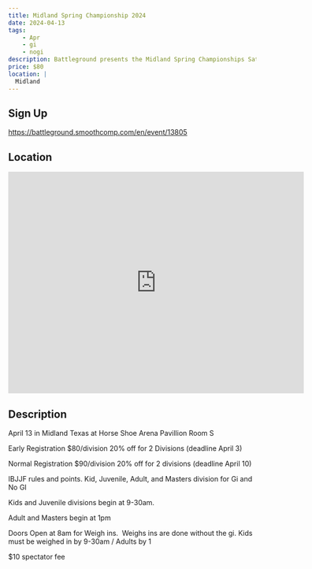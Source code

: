 ```yaml
---
title: Midland Spring Championship 2024
date: 2024-04-13
tags:
    - Apr
    - gi 
    - nogi 
description: Battleground presents the Midland Spring Championships Saturday April13
price: $80
location: |
  Midland
---
```

## Sign Up
https://battleground.smoothcomp.com/en/event/13805

## Location
<iframe src="https://www.google.com/maps/embed?pb=!1m18!1m12!1m3!1d12345.6789!2d-102.0948861!3d31.9713892!2m3!1f0!2f0!3f0!3m2!1i1024!2i768!4f13.1!3m3!1m2!1s0x0%3A0x0!2z31.9713892!5e0!3m2!1sen!2sus!4v1234567890" width="600" height="450" style="border:0;" allowfullscreen="" loading="lazy"></iframe>

## Description
April 13 in Midland Texas at Horse Shoe Arena Pavillion Room S


Early Registration $80/division 20% off for 2 Divisions (deadline April 3)


Normal Registration $90/division 20% off for 2 divisions (deadline April 10)


IBJJF rules and points. Kid, Juvenile, Adult, and Masters division for Gi and No GI 


Kids and Juvenile divisions begin at 9-30am.


Adult and Masters begin at 1pm


Doors Open at 8am for Weigh ins.  Weighs ins are done without the gi. Kids must be weighed in by 9-30am / Adults by 1


$10 spectator fee